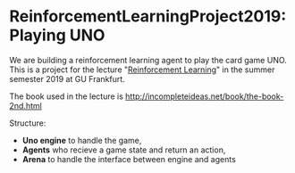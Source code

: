 # ReinforcementLearningProject2019: Playing UNO

We are building a reinforcement learning agent to play the card game UNO.
This is a project for the lecture "[Reinforcement Learning](https://www.fias.science/en/neuroscience/research-groups/jochen-triesch/teaching/)" in the summer semester 2019 at GU Frankfurt.

The book used in the lecture is
http://incompleteideas.net/book/the-book-2nd.html

Structure:
- **Uno engine** to handle the game,
- **Agents** who recieve a game state and return an action,
- **Arena** to handle the interface between engine and agents
